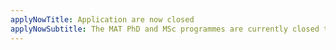 ```yaml
---
applyNowTitle: Application are now closed
applyNowSubtitle: The MAT PhD and MSc programmes are currently closed to new applicants
---
```

